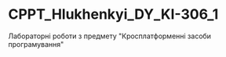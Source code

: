 # CPPT_Hlukhenkyi_DY_KI-306_1
Лабораторні роботи з предмету "Кросплатформенні засоби програмування"
